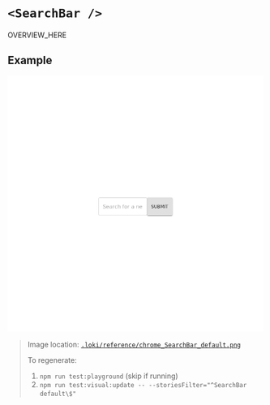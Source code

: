 # `<SearchBar />`

OVERVIEW_HERE

## Example

![SearchBar](../../../.loki/reference/chrome_SearchBar_default.png)

> Image location: [`.loki/reference/chrome_SearchBar_default.png`](../../../.loki/reference/chrome_SearchBar_default.png)
> 
> To regenerate: 
> 1. `npm run test:playground` (skip if running)
> 1. `npm run test:visual:update -- --storiesFilter="^SearchBar default\$"`